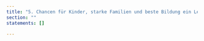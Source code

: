 ```yaml
---
title: "5. Chancen für Kinder, starke Familien und beste Bildung ein Leben lang"
section: ""
statements: []

---
```


